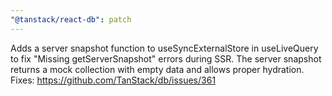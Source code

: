 ```yaml
---
"@tanstack/react-db": patch
---
```


Adds a server snapshot function to useSyncExternalStore in useLiveQuery to fix "Missing getServerSnapshot" errors during SSR. The server snapshot returns a mock collection with empty data and allows proper hydration. Fixes: https://github.com/TanStack/db/issues/361
